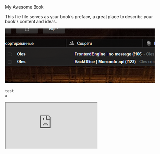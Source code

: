 My Awesome Book

This file file serves as your book's preface, a great place to describe your book's content and ideas.

![](/assets/2017-04-24_23-13-59.png)

```
test
a
```

<iframe src="https://google.com"></iframe>